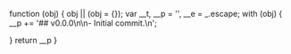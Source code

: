 function (obj) {
obj || (obj = {});
var __t, __p = '', __e = _.escape;
with (obj) {
__p += '## v0.0.0\n\n- Initial commit.\n';

}
return __p
}